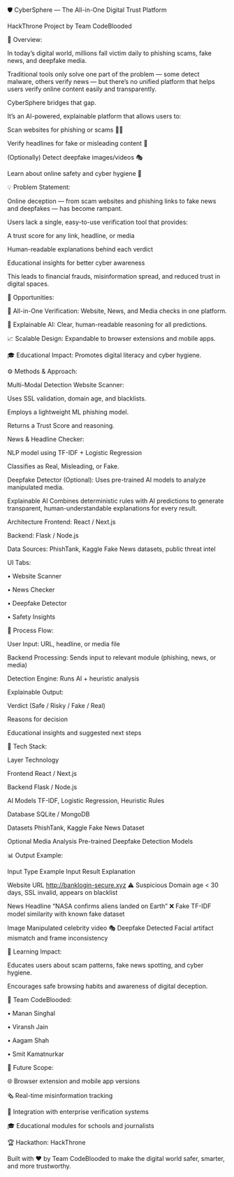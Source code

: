 🛡 CyberSphere — The All-in-One Digital Trust Platform

HackThrone Project by Team CodeBlooded

🚀 Overview:

In today’s digital world, millions fall victim daily to phishing scams, fake news, and deepfake media.

Traditional tools only solve one part of the problem — some detect malware, others verify news — but there’s no unified platform that helps users verify online content easily and transparently.

CyberSphere bridges that gap.

It’s an AI-powered, explainable platform that allows users to:

Scan websites for phishing or scams 🕵‍♂

Verify headlines for fake or misleading content 📰

(Optionally) Detect deepfake images/videos 🎭

Learn about online safety and cyber hygiene 🔐

💡 Problem Statement:

Online deception — from scam websites and phishing links to fake news and deepfakes — has become rampant.

Users lack a single, easy-to-use verification tool that provides:

A trust score for any link, headline, or media

Human-readable explanations behind each verdict

Educational insights for better cyber awareness

This leads to financial frauds, misinformation spread, and reduced trust in digital spaces.

🌟 Opportunities:

🧩 All-in-One Verification: Website, News, and Media checks in one platform.

🧠 Explainable AI: Clear, human-readable reasoning for all predictions.

📈 Scalable Design: Expandable to browser extensions and mobile apps.

🎓 Educational Impact: Promotes digital literacy and cyber hygiene.

⚙ Methods & Approach:

Multi-Modal Detection
Website Scanner:

Uses SSL validation, domain age, and blacklists.

Employs a lightweight ML phishing model.

Returns a Trust Score and reasoning.

News & Headline Checker:

NLP model using TF-IDF + Logistic Regression

Classifies as Real, Misleading, or Fake.

Deepfake Detector (Optional): Uses pre-trained AI models to analyze manipulated media.

Explainable AI
Combines deterministic rules with AI predictions to generate transparent, human-understandable explanations for every result.

Architecture
Frontend: React / Next.js

Backend: Flask / Node.js

Data Sources: PhishTank, Kaggle Fake News datasets, public threat intel

UI Tabs:

• Website Scanner

• News Checker

• Deepfake Detector

• Safety Insights

🔄 Process Flow:

User Input: URL, headline, or media file

Backend Processing: Sends input to relevant module (phishing, news, or media)

Detection Engine: Runs AI + heuristic analysis

Explainable Output:

Verdict (Safe / Risky / Fake / Real)

Reasons for decision

Educational insights and suggested next steps

🧩 Tech Stack:

Layer Technology

Frontend React / Next.js

Backend Flask / Node.js

AI Models TF-IDF, Logistic Regression, Heuristic Rules

Database SQLite / MongoDB

Datasets PhishTank, Kaggle Fake News Dataset

Optional Media Analysis Pre-trained Deepfake Detection Models

📊 Output Example:

Input Type Example Input Result Explanation

Website URL http://banklogin-secure.xyz ⚠ Suspicious Domain age < 30 days, SSL invalid, appears on blacklist

News Headline “NASA confirms aliens landed on Earth” ❌ Fake TF-IDF model similarity with known fake dataset

Image Manipulated celebrity video 🎭 Deepfake Detected Facial artifact mismatch and frame inconsistency

🧠 Learning Impact:

Educates users about scam patterns, fake news spotting, and cyber hygiene.

Encourages safe browsing habits and awareness of digital deception.

👥 Team CodeBlooded:

• Manan Singhal

• Viransh Jain

• Aagam Shah

• Smit Kamatnurkar

🏁 Future Scope:

🌐 Browser extension and mobile app versions

🗞 Real-time misinformation tracking

🧩 Integration with enterprise verification systems

🎓 Educational modules for schools and journalists

🏆 Hackathon: HackThrone

Built with ❤ by Team CodeBlooded to make the digital world safer, smarter, and more trustworthy.
